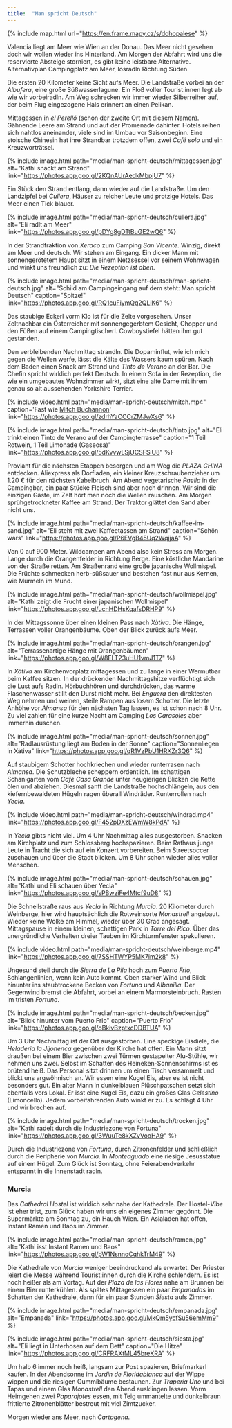 ```yaml
---
title:  "Man spricht Deutsch"
---
```


{% include map.html url="https://en.frame.mapy.cz/s/dohopalese" %}

Valencia liegt am Meer wie Wien an der Donau.
Das Meer nicht gesehen doch wir wollen wieder ins Hinterland.
Am Morgen der Abfahrt wird uns die reservierte Absteige storniert, es gibt keine leistbare Alternative.
Alternativplan Campingplatz am Meer, losradln Richtung Süden.

Die ersten 20 Kilometer keine Sicht aufs Meer.
Die Landstraße vorbei an der *Albufera*, eine große Süßwasserlagune.
Ein Floß voller Tourist:innen legt ab wie wir vorbeiradln.
Am Weg schrecken wir immer wieder Silberreiher auf, der beim Flug eingezogene Hals erinnert an einen Pelikan.

Mittagessen in *el Perelló* (schon der zweite Ort mit diesem Namen).
Gähnende Leere am Strand und auf der Promenade dahinter.
Hotels reihen sich nahtlos aneinander, viele sind im Umbau vor Saisonbeginn.
Eine stoische Chinesin hat ihre Strandbar trotzdem offen, zwei *Café solo* und ein Kreuzworträtsel.

{% include image.html path="media/man-spricht-deutsch/mittagessen.jpg" alt="Kathi snackt am Strand" link="https://photos.app.goo.gl/2KQnAUrAedkMbpjU7" %}

Ein Stück den Strand entlang, dann wieder auf die Landstraße.
Um den Landzipfel bei *Cullera*, Häuser zu reicher Leute und protzige Hotels.
Das Meer einen Tick blauer.

{% include image.html path="media/man-spricht-deutsch/cullera.jpg" alt="Eli radlt am Meer" link="https://photos.app.goo.gl/pDYg8gDTtBuGE2wQ6" %}

In der Strandfraktion von *Xeraco* zum Camping *San Vicente*.
Winzig, direkt am Meer und deutsch.
Wir stehen am Eingang.
Ein dicker Mann mit sonnengerötetem Haupt sitzt in einem Netzsessel vor seinem Wohnwagen und winkt uns freundlich zu: *Die Rezeption ist oben*.

{% include image.html path="media/man-spricht-deutsch/man-spricht-deutsch.jpg" alt="Schild am Campingeingang auf dem steht: Man spricht Deutsch" caption="Spitze!" link="https://photos.app.goo.gl/RQ1cuFiymQq2QLiK6" %}

Das staubige Eckerl vorm Klo ist für die Zelte vorgesehen.
Unser Zeltnachbar ein Österreicher mit sonnengegerbtem Gesicht, Chopper und den Füßen auf einem Campingtischerl.
Cowboystiefel hätten ihm gut gestanden.

Den verbleibenden Nachmittag strandln.
Die Dopaminflut, wie ich mich gegen die Wellen werfe, lässt die Kälte des Wassers kaum spüren.
Nach dem Baden einen Snack am Strand und *Tinto de Verano* an der Bar.
Die Chefin spricht wirklich perfekt Deutsch.
In einem Sofa in der Rezeption, die wie ein umgebautes Wohnzimmer wirkt, sitzt eine alte Dame mit ihrem genau so alt aussehenden Yorkshire Terrier.

{% include video.html path="media/man-spricht-deutsch/mitch.mp4" caption='Fast wie <a href="https://www.youtube.com/watch?v=O0nqwgu_Us4">Mitch Buchannon</a>' link="https://photos.app.goo.gl/zdrhYaCCCrZMJwXs6" %}

{% include image.html path="media/man-spricht-deutsch/tinto.jpg" alt="Eli trinkt einen Tinto de Verano auf der Campingterrasse" caption="1 Teil Rotwein, 1 Teil Limonade (Gaseosa)" link="https://photos.app.goo.gl/5dKvvwLSjUCSFSiU8" %}

Proviant für die nächsten Etappen besorgen und am Weg die *PLAZA CHINA* entdecken.
Aliexpress als Dorfladen, ein kleiner Kreuzschraubenzieher um 1.20 € für den nächsten Kabelbruch.
Am Abend vegetarische *Paella* in der Campingbar, ein paar Stücke Fleisch sind aber noch drinnen.
Wir sind die einzigen Gäste, im Zelt hört man noch die Wellen rauschen.
Am Morgen sprühgetrockneter Kaffee am Strand.
Der Traktor glättet den Sand aber nicht uns.

{% include image.html path="media/man-spricht-deutsch/kaffee-im-sand.jpg" alt="Eli steht mit zwei Kaffeetassen am Strand" caption="Schön wars" link="https://photos.app.goo.gl/P6EVgB45Uq2WqjjaA" %}

Von 0 auf 900 Meter. 
Wildcampen am Abend also kein Stress am Morgen.
Lange durch die Orangenfelder in Richtung Berge.
Eine köstliche Mandarine von der Straße retten.
Am Straßenrand eine große japanische Wollmispel.
Die Früchte schmecken herb-süßsauer und bestehen fast nur aus Kernen, wie Murmeln im Mund.

{% include image.html path="media/man-spricht-deutsch/wollmispel.jpg" alt="Kathi zeigt die Frucht einer japanischen Wollmispel" link="https://photos.app.goo.gl/ucnHDHsKqafsDRHP9" %}

In der Mittagssonne über einen kleinen Pass nach *Xàtiva*.
Die Hänge, Terrassen voller Orangenbäume.
Oben der Blick zurück aufs Meer.

{% include image.html path="media/man-spricht-deutsch/orangen.jpg" alt="Terrassenartige Hänge mit Orangenbäumen" link="https://photos.app.goo.gl/W8FLT23uHU1vmJ1T7" %}

In *Xàtiva* am Kirchenvorplatz mittagessen und zu lange in einer Wermutbar beim Kaffee sitzen.
In der drückenden Nachmittagshitze verflüchtigt sich die Lust aufs Radln.
Hörbuchhören und durchdrücken, das warme Flaschenwasser stillt den Durst nicht mehr.
Bei *Enguera* den direktesten Weg nehmen und weinen, steile Rampen aus losem Schotter.
Die letzte Anhöhe vor *Almansa* für den nächsten Tag lassen, es ist schon nach 8 Uhr.
Zu viel zahlen für eine kurze Nacht am Camping *Los Carasoles* aber immerhin duschen.

{% include image.html path="media/man-spricht-deutsch/sonnen.jpg" alt="Radlausrüstung liegt am Boden in der Sonne" caption="Sonnenliegen in Xàtiva" link="https://photos.app.goo.gl/qR1VzPbU1HRXZr3Q6" %}

Auf staubigem Schotter hochkriechen und wieder runterrasen nach *Almansa*.
Die Schutzbleche scheppern ordentlich.
Im schattigen Schanigarten vom *Café Casa Grande* unter neugierigen Blicken die Kette ölen und abziehen.
Diesmal sanft die Landstraße hochschlängeln, aus den kiefernbewaldeten Hügeln ragen überall Windräder.
Runterrollen nach *Yecla*.

{% include video.html path="media/man-spricht-deutsch/windrad.mp4" link="https://photos.app.goo.gl/F452pDXzEWmW8kPdA" %}

In *Yecla* gibts nicht viel.
Um 4 Uhr Nachmittag alles ausgestorben.
Snacken am Kirchplatz und zum Schlossberg hochspazieren.
Beim Rathaus junge Leute in Tracht die sich auf ein Konzert vorbereiten.
Beim Streetsoccer zuschauen und über die Stadt blicken.
Um 8 Uhr schon wieder alles voller Menschen.

{% include image.html path="media/man-spricht-deutsch/schauen.jpg" alt="Kathi und Eli schauen über Yecla" link="https://photos.app.goo.gl/sPBwziFe4Mtcf9uD8" %}

Die Schnellstraße raus aus *Yecla* in Richtung *Murcia*.
20 Kilometer durch Weinberge, hier wird hauptsächlich die Rotweinsorte *Monastrell* angebaut.
Wieder keine Wolke am Himmel, wieder über 30 Grad angesagt.
Mittagspause in einem kleinen, schattigen Park in *Torre del Rico*. 
Über das unergründliche Verhalten dreier Tauben im Kirchturmfenster spekulieren.

{% include video.html path="media/man-spricht-deutsch/weinberge.mp4" link="https://photos.app.goo.gl/7SSHTWYP5MK7im2k8" %}

Ungesund steil durch die *Sierra de La Pila* hoch zum *Puerto Frio*, Schlangenlinien, wenn kein Auto kommt.
Oben starker Wind und Blick hinunter ins staubtrockene Becken von *Fortuna* und *Albanilla*.
Der Gegenwind bremst die Abfahrt, vorbei an einem Marmorsteinbruch.
Rasten im tristen *Fortuna*.

{% include image.html path="media/man-spricht-deutsch/becken.jpg" alt="Blick hinunter vom Puerto Frio" caption="Puerto Frio" link="https://photos.app.goo.gl/oBkivBzptxcDDBTUA" %}

Um 3 Uhr Nachmittag ist der Ort ausgestorben.
Eine speckige Eisdiele, die *Heladeria la Jijonenca* gegenüber der Kirche hat offen.
Ein Mann sitzt draußen bei einem Bier zwischen zwei Türmen gestapelter Alu-Stühle, wir nehmen uns zwei.
Selbst im Schatten des Heineken-Sonnenschirms ist es brütend heiß.
Das Personal sitzt drinnen um einen Tisch versammelt und blickt uns argwöhnisch an.
Wir essen eine Kugel Eis, aber es ist nicht besonders gut.
Ein alter Mann in dunkelblauen Plüschpatschen setzt sich ebenfalls vors Lokal.
Er isst eine Kugel Eis, dazu ein großes Glas *Celestino* (Limoncello).
Jedem vorbeifahrenden Auto winkt er zu.
Es schlägt 4 Uhr und wir brechen auf.

{% include image.html path="media/man-spricht-deutsch/trocken.jpg" alt="Kathi radelt durch die Industriezone von Fortuna" link="https://photos.app.goo.gl/3WuuTe8kXZvVooHA9" %}

Durch die Industriezone von *Fortuna*, durch Zitronenfelder und schließlich durch die Peripherie von *Murcia*.
In *Monteaguado* eine riesige Jesusstatue auf einem Hügel.
Zum Glück ist Sonntag, ohne Feierabendverkehr entspannt in die Innenstadt radln.

### Murcia ###

Das *Cathedral Hostel* ist wirklich sehr nahe der Kathedrale.
Der Hostel-*Vibe* ist eher trist, zum Glück haben wir uns ein eigenes Zimmer gegönnt.
Die Supermärkte am Sonntag zu, ein Hauch Wien.
Ein Asialaden hat offen, Instant Ramen und Baos im Zimmer.

{% include image.html path="media/man-spricht-deutsch/ramen.jpg" alt="Kathi isst Instant Ramen und Baos" link="https://photos.app.goo.gl/pW1NsnnoCqhkTrM49" %}

Die Kathedrale von *Murcia* weniger beeindruckend als erwartet.
Der Priester leiert die Messe während Tourist:innen durch die Kirche schlendern.
Es ist noch heißer als am Vortag.
Auf der *Plaza de las Flores* nahe am Brunnen bei einem Bier runterkühlen.
Als spätes Mittagessen ein paar *Empanadas* im Schatten der Kathedrale, dann für ein paar Stunden *Siesta* aufs Zimmer.

{% include image.html path="media/man-spricht-deutsch/empanada.jpg" alt="Empanada" link="https://photos.app.goo.gl/MkQm5ycfSu56emMm9" %}

{% include image.html path="media/man-spricht-deutsch/siesta.jpg" alt="Eli liegt in Unterhosen auf dem Bett"  caption="Die Hitze" link="https://photos.app.goo.gl/CRFRAXtML45breKRA" %}

Um halb 6 immer noch heiß, langsam zur Post spazieren, Briefmarkerl kaufen.
In der Abendsonne im *Jardin de Floridablanca* auf der Wippe wippen und die riesigen Gummibäume bestaunen.
Zur *Trapería Uno* und bei Tapas und einem Glas *Monastrell* den Abend ausklingen lassen.
Vorm Heimgehen zwei *Paparajotes* essen, mit Teig ummantelte und dunkelbraun frittierte Zitronenblätter bestreut mit viel Zimtzucker. 

Morgen wieder ans Meer, nach *Cartagena*.

